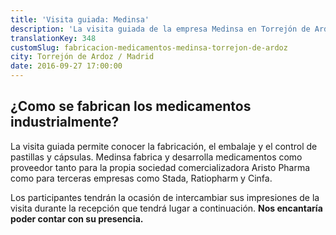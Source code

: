 ```yaml
---
title: 'Visita guiada: Medinsa'
description: 'La visita guiada de la empresa Medinsa en Torrejón de Ardoz permite conocer la fabricación, el embalaje y el control de pastillas y cápsulas. '
translationKey: 348
customSlug: fabricacion-medicamentos-medinsa-torrejon-de-ardoz
city: Torrejón de Ardoz / Madrid
date: 2016-09-27 17:00:00
---
```


<h2>¿Como se fabrican los medicamentos industrialmente? </h2>

La visita guiada permite conocer la fabricación, el embalaje y el control de pastillas y cápsulas. Medinsa fabrica y desarrolla medicamentos como proveedor tanto para la propia sociedad comercializadora Aristo Pharma como para terceras empresas como Stada, Ratiopharm y Cinfa.

Los participantes tendrán la ocasión de intercambiar sus impresiones de la visita durante la recepción que tendrá lugar a continuación. <strong>Nos encantaría poder contar con su presencia. </strong>
